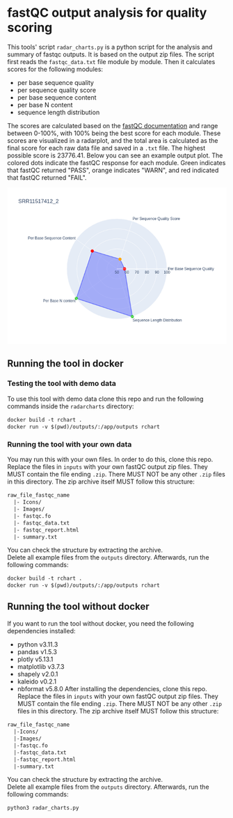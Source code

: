 # fastQC output analysis for quality scoring
This tools' script `radar_charts.py` is a python script for the analysis and summary of fastqc outputs. It is based on the output zip files. The script first reads the `fastqc_data.txt` file module by module. Then it calculates scores for the following modules:
* per base sequence quality
* per sequence quality score
* per base sequence content
* per base N content
* sequence length distribution

The scores are calculated based on the [fastQC documentation](./src/FastQC_Manual.pdf) and range between 0-100%, with 100% being the best score for each module. These scores are visualized in a radarplot, and the total area is calculated as the final score for each raw data file and saved in a `.txt` file. The highest possible score is 23776.41. Below you can see an example output plot. The colored dots indicate the fastQC response for each module. Green indicates that fastQC returned "PASS", orange indicates "WARN", and red indicated that fastQC returned "FAIL".

![sampleplot](./src/SRR11517412_2_fastqc_radarplot.png)


## Running the tool in docker
### Testing the tool with demo data
To use this tool with demo data clone this repo and run the following commands inside the `radarcharts` directory:
```
docker build -t rchart .
docker run -v $(pwd)/outputs/:/app/outputs rchart
```

### Running the tool with your own data
You may run this with your own files. In order to do this, clone this repo. Replace the files in `inputs` with your own fastQC output zip files. They 
MUST contain the file ending `.zip`. There MUST NOT be any other `.zip` files in this directory. The zip archive itself MUST follow this structure:
```
raw_file_fastqc_name
  |- Icons/
  |- Images/
  |- fastqc.fo
  |- fastqc_data.txt
  |- fastqc_report.html
  |- summary.txt
```
You can check the structure by extracting the archive. </br>
Delete all example files from the `outputs` directory. Afterwards, run the following commands:
```
docker build -t rchart .
docker run -v $(pwd)/outputs/:/app/outputs rchart
```

## Running the tool without docker
If you want to run the tool without docker, you need the following dependencies installed:
* python v3.11.3
* pandas v1.5.3
* plotly v5.13.1
* matplotlib v3.7.3
* shapely v2.0.1
* kaleido v0.2.1
* nbformat v5.8.0
After installing the dependencies, clone this repo. Replace the files in `inputs` with your own fastQC output zip files. They 
MUST contain the file ending `.zip`. There MUST NOT be any other `.zip` files in this directory. The zip archive itself MUST follow this structure:
```
raw_file_fastqc_name
  |-Icons/
  |-Images/
  |-fastqc.fo
  |-fastqc_data.txt
  |-fastqc_report.html
  |-summary.txt
```

You can check the structure by extracting the archive. </br>
Delete all example files from the `outputs` directory. Afterwards, run the following commands:
```
python3 radar_charts.py
```
